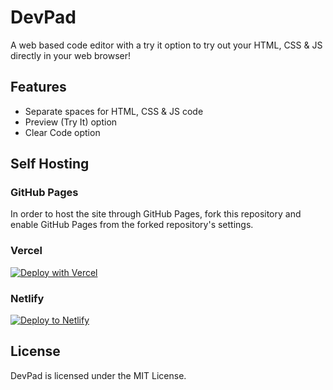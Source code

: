 # DevPad
A web based code editor with a try it option to try out your HTML, CSS & JS directly in your web browser! 
## Features
- Separate spaces for HTML, CSS & JS code
- Preview (Try It) option
- Clear Code option
## Self Hosting
### GitHub Pages
In order to host the site through GitHub Pages, fork this repository and enable GitHub Pages from the forked repository's settings. 
### Vercel
[![Deploy with Vercel](https://vercel.com/button)](https://vercel.com/new/clone?repository-url=https%3A%2F%2Fgithub.com%2Fni5arga%2FDevPad)
### Netlify
[![Deploy to Netlify](https://www.netlify.com/img/deploy/button.svg)](https://app.netlify.com/start/deploy?repository=https://github.com/ni5arga/DevPad/)
## License
DevPad is licensed under the MIT License.
